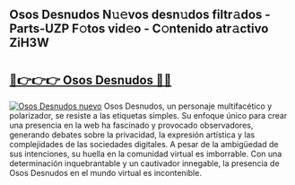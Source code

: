 ## Osos Desnudos N𝚞𝚎vos desn𝚞dos filtr𝚊dos - Parts-UZP F𝚘tos vid𝚎o - C𝚘ntenido atr𝚊ctivo ZiH3W

# <h2><a href="http://mb6sqn.tromn.icu/?c=Osos+Desnudos">🔗👉👉👉 Osos Desnudos 🔗🔗</a></h2>

[![Osos Desnudos nuevo](https://i.imgur.com/pEAQMta.gif)](http://mb6sqn.tromn.icu/?c=Osos+Desnudos)
Osos Desnudos, un personaje multifacético y polarizador, se resiste a las etiquetas simples. Su enfoque único para crear una presencia en la web ha fascinado y provocado observadores, generando debates sobre la privacidad, la expresión artística y las complejidades de las sociedades digitales. A pesar de la ambigüedad de sus intenciones, su huella en la comunidad virtual es imborrable. Con una determinación inquebrantable y un cautivador innegable, la presencia de Osos Desnudos en el mundo virtual es incontenible.
